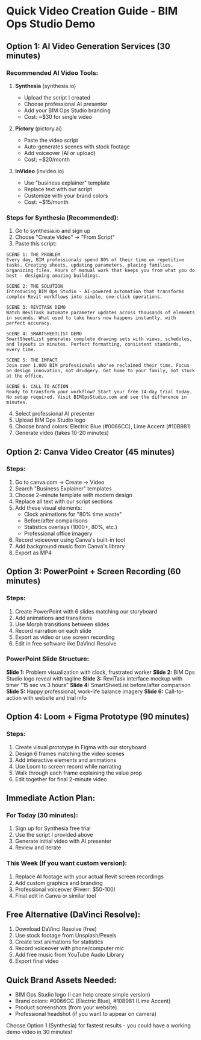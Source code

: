 # Quick Video Creation Guide - BIM Ops Studio Demo

## Option 1: AI Video Generation Services (30 minutes)

### Recommended AI Video Tools:
1. **Synthesia** (synthesia.io)
   - Upload the script I created
   - Choose professional AI presenter
   - Add your BIM Ops Studio branding
   - Cost: ~$30 for single video

2. **Pictory** (pictory.ai)
   - Paste the video script
   - Auto-generates scenes with stock footage
   - Add voiceover (AI or upload)
   - Cost: ~$20/month

3. **InVideo** (invideo.io)
   - Use "business explainer" template
   - Replace text with our script
   - Customize with your brand colors
   - Cost: ~$15/month

### Steps for Synthesia (Recommended):
1. Go to synthesia.io and sign up
2. Choose "Create Video" → "From Script"
3. Paste this script:

```
SCENE 1: THE PROBLEM
Every day, BIM professionals spend 80% of their time on repetitive tasks. Creating sheets, updating parameters, placing families, organizing files. Hours of manual work that keeps you from what you do best - designing amazing buildings.

SCENE 2: THE SOLUTION  
Introducing BIM Ops Studio - AI-powered automation that transforms complex Revit workflows into simple, one-click operations.

SCENE 3: REVITASK DEMO
Watch ReviTask automate parameter updates across thousands of elements in seconds. What used to take hours now happens instantly, with perfect accuracy.

SCENE 4: SMARTSHEETLIST DEMO
SmartSheetList generates complete drawing sets with views, schedules, and layouts in minutes. Perfect formatting, consistent standards, every time.

SCENE 5: THE IMPACT
Join over 1,000 BIM professionals who've reclaimed their time. Focus on design innovation, not drudgery. Get home to your family, not stuck at the office.

SCENE 6: CALL TO ACTION
Ready to transform your workflow? Start your free 14-day trial today. No setup required. Visit BIMOpsStudio.com and see the difference in minutes.
```

4. Select professional AI presenter
5. Upload BIM Ops Studio logo
6. Choose brand colors: Electric Blue (#0066CC), Lime Accent (#10B981)
7. Generate video (takes 10-20 minutes)

## Option 2: Canva Video Creator (45 minutes)

### Steps:
1. Go to canva.com → Create → Video
2. Search "Business Explainer" templates
3. Choose 2-minute template with modern design
4. Replace all text with our script sections
5. Add these visual elements:
   - Clock animations for "80% time waste"
   - Before/after comparisons
   - Statistics overlays (1000+, 80%, etc.)
   - Professional office imagery
6. Record voiceover using Canva's built-in tool
7. Add background music from Canva's library
8. Export as MP4

## Option 3: PowerPoint + Screen Recording (60 minutes)

### Steps:
1. Create PowerPoint with 6 slides matching our storyboard
2. Add animations and transitions
3. Use Morph transitions between slides
4. Record narration on each slide
5. Export as video or use screen recording
6. Edit in free software like DaVinci Resolve

### PowerPoint Slide Structure:
**Slide 1:** Problem visualization with clock, frustrated worker
**Slide 2:** BIM Ops Studio logo reveal with tagline
**Slide 3:** ReviTask interface mockup with timer "15 sec vs 3 hours"
**Slide 4:** SmartSheetList before/after comparison
**Slide 5:** Happy professional, work-life balance imagery
**Slide 6:** Call-to-action with website and trial info

## Option 4: Loom + Figma Prototype (90 minutes)

### Steps:
1. Create visual prototype in Figma with our storyboard
2. Design 6 frames matching the video scenes
3. Add interactive elements and animations
4. Use Loom to screen record while narrating
5. Walk through each frame explaining the value prop
6. Edit together for final 2-minute video

## Immediate Action Plan:

### For Today (30 minutes):
1. Sign up for Synthesia free trial
2. Use the script I provided above
3. Generate initial video with AI presenter
4. Review and iterate

### This Week (If you want custom version):
1. Replace AI footage with your actual Revit screen recordings
2. Add custom graphics and branding
3. Professional voiceover (Fiverr: $50-100)
4. Final edit in Canva or similar tool

## Free Alternative (DaVinci Resolve):
1. Download DaVinci Resolve (free)
2. Use stock footage from Unsplash/Pexels
3. Create text animations for statistics
4. Record voiceover with phone/computer mic
5. Add free music from YouTube Audio Library
6. Export final video

## Quick Brand Assets Needed:
- BIM Ops Studio logo (I can help create simple version)
- Brand colors: #0066CC (Electric Blue), #10B981 (Lime Accent)
- Product screenshots (from your website)
- Professional headshot (if you want to appear on camera)

Choose Option 1 (Synthesia) for fastest results - you could have a working demo video in 30 minutes!